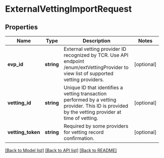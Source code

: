 # ExternalVettingImportRequest

## Properties
Name | Type | Description | Notes
------------ | ------------- | ------------- | -------------
**evp_id** | **string** | External vetting provider ID recognized by TCR. Use API endpoint /enum/extVettingProvider to view list of supported vetting providers. | [optional] 
**vetting_id** | **string** | Unique ID that identifies a vetting transaction performed by a vetting provider. This ID is provided by the vetting provider at time of vetting. | [optional] 
**vetting_token** | **string** | Required by some providers for vetting record confirmation. | [optional] 

[[Back to Model list]](../../README.md#documentation-for-models) [[Back to API list]](../../README.md#documentation-for-api-endpoints) [[Back to README]](../../README.md)

